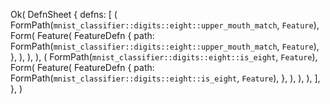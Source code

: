 Ok(
    DefnSheet {
        defns: [
            (
                FormPath(`mnist_classifier::digits::eight::upper_mouth_match`, `Feature`),
                Form(
                    Feature(
                        FeatureDefn {
                            path: FormPath(`mnist_classifier::digits::eight::upper_mouth_match`, `Feature`),
                        },
                    ),
                ),
            ),
            (
                FormPath(`mnist_classifier::digits::eight::is_eight`, `Feature`),
                Form(
                    Feature(
                        FeatureDefn {
                            path: FormPath(`mnist_classifier::digits::eight::is_eight`, `Feature`),
                        },
                    ),
                ),
            ),
        ],
    },
)